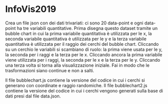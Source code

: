 # InfoVis2019

Crea un file json con dei dati trivariati: ci sono 20 data-point e ogni
data-point ha tre variabili quantitative. Prima disegna questo dataset
tramite un bubble chart in cui la prima variabile quantitativa è
utilizzata per le x, la seconda variabile quantitativa è utilizzata per
le y e la terza variabile quantitativa è utilizzata per il raggio dei
cerchi del bubble chart. Cliccando su un cerchio le variabili si
scambiano di ruolo: la prima viene usata per le y, la seconda per i
raggi e la terza per le x. Cliccando ancora la prima variabile viene
utilizzata per i raggi, la seconda per le x e la terza per le y.
Cliccando una terza volta si torna alla visualizzazione iniziale. Fai in
modo che le trasformazioni siano continue e non a salti.

Il file bubblechart.js contiene la versione del codice in cui i cerchi si generano con coordinate e raggio randomiche.
Il file bubblechart2.js contiene la versione del codice in cui i cerchi vengono generati sulla base di dati presi dal file data.json.
